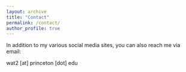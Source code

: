 ```yaml
---
layout: archive
title: "Contact"
permalink: /contact/
author_profile: true
---
```


In addition to my various social media sites, you can also reach me via email:

wat2 [at] princeton [dot] edu
